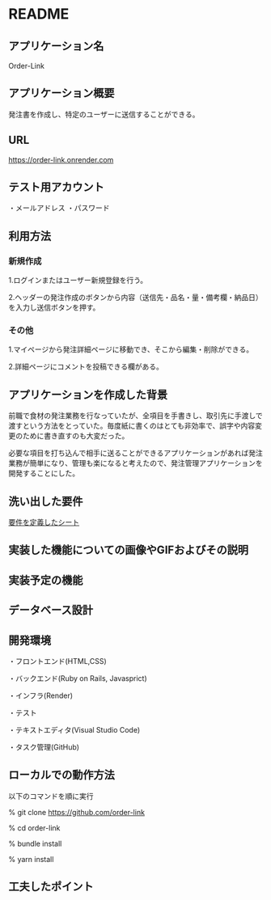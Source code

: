 # README

## アプリケーション名
Order-Link

## アプリケーション概要
発注書を作成し、特定のユーザーに送信することができる。

## URL
https://order-link.onrender.com

## テスト用アカウント
・メールアドレス
・パスワード

## 利用方法
### 新規作成
1.ログインまたはユーザー新規登録を行う。

2.ヘッダーの発注作成のボタンから内容（送信先・品名・量・備考欄・納品日）を入力し送信ボタンを押す。

### その他
1.マイページから発注詳細ページに移動でき、そこから編集・削除ができる。

2.詳細ページにコメントを投稿できる欄がある。

## アプリケーションを作成した背景

前職で食材の発注業務を行なっていたが、全項目を手書きし、取引先に手渡しで渡すという方法をとっていた。毎度紙に書くのはとても非効率で、誤字や内容変更のために書き直すのも大変だった。

必要な項目を打ち込んで相手に送ることができるアプリケーションがあれば発注業務が簡単になり、管理も楽になると考えたので、発注管理アプリケーションを開発することにした。

## 洗い出した要件
[要件を定義したシート](https://docs.google.com/spreadsheets/d/1WvnPBzfSjBlhUhAY3-TWs0iAeYly6wd59wJF8F2DH_4/edit?usp=sharing)

## 実装した機能についての画像やGIFおよびその説明

## 実装予定の機能

## データベース設計

## 開発環境
・フロントエンド(HTML,CSS)

・バックエンド(Ruby on Rails, Javasprict)

・インフラ(Render)

・テスト

・テキストエディタ(Visual Studio Code)

・タスク管理(GitHub)

## ローカルでの動作方法
以下のコマンドを順に実行

% git clone https://github.com/order-link

% cd order-link

% bundle install

% yarn install

## 工夫したポイント
